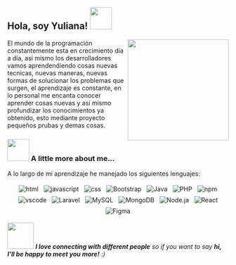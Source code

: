 <h2> Hola, soy Yuliana! <img src="https://media.giphy.com/media/mGcNjsfWAjY5AEZNw6/giphy.gif" width="50"></h2>
<img align='right' src="https://media.giphy.com/media/tqXgd2PcVQgWb2ZAB7/giphy.gif" width="230">
<p>El mundo de la programación constantemente esta en crecimiento día a día, asi mismo los desarrolladores vamos aprendendiendo cosas nuevas tecnicas, nuevas maneras, nuevas formas de solucionar los problemas que surgen, el aprendizaje es constante, en lo personal me encanta conocer aprender cosas nuevas y asi mismo profundizar los conocimientos ya obtenido, esto mediante proyecto pequeños prubas y demas cosas.</p>



### <img src="https://media.giphy.com/media/VgCDAzcKvsR6OM0uWg/giphy.gif" width="50"> A little more about me...  
<p>A lo largo de mi aprendizaje he manejado los siguientes lenguajes:</p>

<p align="center">
 <img alt="html" style="vertical-align:top; margin:4px">
 <img alt="javascript" style="vertical-align:top; margin:4px">
 <img alt="css" style="vertical-align:top; margin:4px">
 <img alt="Bootstrap" style="vertical-align:top; margin:4px">
 <img alt="Java" style="vertical-align:top; margin:4px">
 <img alt="PHP" style="vertical-align:top; margin:4px">
 <img alt="npm" style="vertical-align:top; margin:4px">
 <img alt="vscode" style="vertical-align:top; margin:4px">
 <img alt="Laravel" style="vertical-align:top; margin:4px">
 <img alt="MySQL" style="vertical-align:top; margin:4px">
 <img alt="MongoDB" style="vertical-align:top; margin:4px">
 <img alt="Node.ja" style="vertical-align:top; margin:4px">
 <img alt="React" style="vertical-align:top; margin:4px">
 <img alt="Figma" style="vertical-align:top; margin:4px">
</p>

<img src="https://media.giphy.com/media/LnQjpWaON8nhr21vNW/giphy.gif" width="60"> <em><b>I love connecting with different people</b> so if you want to say <b>hi, I'll be happy to meet you more!</b> :)</em>
